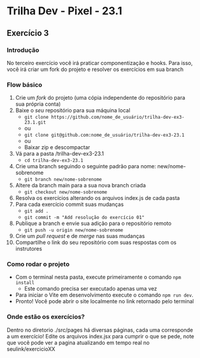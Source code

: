 # Trilha Dev - Pixel - 23.1 
## Exercício 3
### Introdução
No terceiro exercício você irá praticar componentização e hooks.
Para isso, você irá criar um fork do projeto e resolver os exercícios em sua branch

### Flow básico
1. Crie um *fork* do projeto (uma cópia independente do repositório para sua própria conta)
2. Baixe o *seu* repositório para sua máquina local
   - `git clone https://github.com/nome_de_usuário/trilha-dev-ex3-23.1.git`
   - ou
   - `git clone git@github.com:nome_de_usuário/trilha-dev-ex3-23.1`
   - ou
   - Baixar zip e descompactar
3. Vá para a pasta /trilha-dev-ex3-23.1
   - `cd trilha-dev-ex3-23.1`
4. Crie uma branch seguindo o seguinte padrão para nome: new/nome-sobrenome
   - `git branch new/nome-sobrenome`
5. Altere da branch main para a sua nova branch criada
   - `git checkout new/nome-sobrenome`
6. Resolva os exercícios alterando os arquivos index.js de cada pasta
7. Para cada exercício commit suas mudanças
   - `git add .`
   - `git commit -m "Add resolução do exercício 01"`
8. Publique a branch e envie sua adição para o repositório remoto
   - `git push -u origin new/nome-sobrenome`
9. Crie um *pull request* e de *merge* nas suas mudanças
10. Compartilhe o link do seu repositório com suas respostas com os instrutores

### Como rodar o projeto
- Com o terminal nesta pasta, execute primeiramente o comando `npm install`
  - Este comando precisa ser executado apenas uma vez
- Para iniciar o Vite em desenvolvimento execute o comando `npm run dev`.
- Pronto! Você pode abrir o site localmente no link retornado pelo terminal

### Onde estão os exercícios?
Dentro no diretorio ./src/pages há diversas páginas, cada uma corresponde a um exercício!
Edite os arquivos index.jsx para cumprir o que se pede, note que você pode ver a pagina atualizando em tempo real no seulink/exercicioXX
